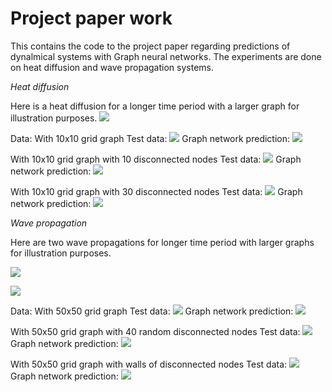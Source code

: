 # Project paper work

This contains the code to the project paper regarding predictions of dynalmical systems with Graph neural networks. The experiments are done on heat diffusion and wave propagation systems.


_Heat diffusion_

Here is a heat diffusion for a longer time period with a larger graph for illustration purposes.
![](https://github.com/axdeux/project-paper/blob/main/long_time_graph_50hot.gif)

Data:
With 10x10 grid graph
Test data:
![](https://github.com/axdeux/project-paper/blob/main/heatwave/test0.gif)
Graph network prediction:
![](https://github.com/axdeux/project-paper/blob/main/heatwave/pred0.gif)

With 10x10 grid graph with 10 disconnected nodes
Test data:
![](https://github.com/axdeux/project-paper/blob/main/heatwave/test10.gif)
Graph network prediction:
![](https://github.com/axdeux/project-paper/blob/main/heatwave/pred10.gif)

With 10x10 grid graph with 30 disconnected nodes
Test data:
![](https://github.com/axdeux/project-paper/blob/main/heatwave/test30.gif)
Graph network prediction:
![](https://github.com/axdeux/project-paper/blob/main/heatwave/pred30.gif)


_Wave propagation_

Here are two wave propagations for longer time period with larger graphs for illustration purposes.

![](https://github.com/axdeux/project-paper/blob/main/long_time_test.gif)


![](https://github.com/axdeux/project-paper/blob/main/long_time_test2.gif)

Data:
With 50x50 grid graph
Test data:
![](https://github.com/axdeux/project-paper/blob/main/test_no.gif)
Graph network prediction:
![](https://github.com/axdeux/project-paper/blob/main/prediction_no.gif)

With 50x50 grid graph with 40 random disconnected nodes
Test data:
![](https://github.com/axdeux/project-paper/blob/main/test_rand.gif)
Graph network prediction:
![](https://github.com/axdeux/project-paper/blob/main/prediction_rand.gif)

With 50x50 grid graph with walls of disconnected nodes
Test data:
![](https://github.com/axdeux/project-paper/blob/main/test_toppbot.gif)
Graph network prediction:
![](https://github.com/axdeux/project-paper/blob/main/prediction_topbot.gif)
